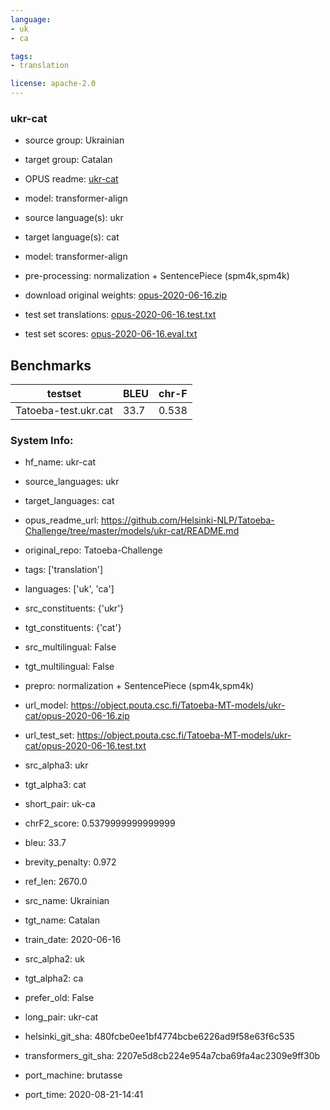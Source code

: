 ```yaml
---
language: 
- uk
- ca

tags:
- translation

license: apache-2.0
---
```


### ukr-cat

* source group: Ukrainian 
* target group: Catalan 
*  OPUS readme: [ukr-cat](https://github.com/Helsinki-NLP/Tatoeba-Challenge/tree/master/models/ukr-cat/README.md)

*  model: transformer-align
* source language(s): ukr
* target language(s): cat
* model: transformer-align
* pre-processing: normalization + SentencePiece (spm4k,spm4k)
* download original weights: [opus-2020-06-16.zip](https://object.pouta.csc.fi/Tatoeba-MT-models/ukr-cat/opus-2020-06-16.zip)
* test set translations: [opus-2020-06-16.test.txt](https://object.pouta.csc.fi/Tatoeba-MT-models/ukr-cat/opus-2020-06-16.test.txt)
* test set scores: [opus-2020-06-16.eval.txt](https://object.pouta.csc.fi/Tatoeba-MT-models/ukr-cat/opus-2020-06-16.eval.txt)

## Benchmarks

| testset               | BLEU  | chr-F |
|-----------------------|-------|-------|
| Tatoeba-test.ukr.cat 	| 33.7 	| 0.538 |


### System Info: 
- hf_name: ukr-cat

- source_languages: ukr

- target_languages: cat

- opus_readme_url: https://github.com/Helsinki-NLP/Tatoeba-Challenge/tree/master/models/ukr-cat/README.md

- original_repo: Tatoeba-Challenge

- tags: ['translation']

- languages: ['uk', 'ca']

- src_constituents: {'ukr'}

- tgt_constituents: {'cat'}

- src_multilingual: False

- tgt_multilingual: False

- prepro:  normalization + SentencePiece (spm4k,spm4k)

- url_model: https://object.pouta.csc.fi/Tatoeba-MT-models/ukr-cat/opus-2020-06-16.zip

- url_test_set: https://object.pouta.csc.fi/Tatoeba-MT-models/ukr-cat/opus-2020-06-16.test.txt

- src_alpha3: ukr

- tgt_alpha3: cat

- short_pair: uk-ca

- chrF2_score: 0.5379999999999999

- bleu: 33.7

- brevity_penalty: 0.972

- ref_len: 2670.0

- src_name: Ukrainian

- tgt_name: Catalan

- train_date: 2020-06-16

- src_alpha2: uk

- tgt_alpha2: ca

- prefer_old: False

- long_pair: ukr-cat

- helsinki_git_sha: 480fcbe0ee1bf4774bcbe6226ad9f58e63f6c535

- transformers_git_sha: 2207e5d8cb224e954a7cba69fa4ac2309e9ff30b

- port_machine: brutasse

- port_time: 2020-08-21-14:41